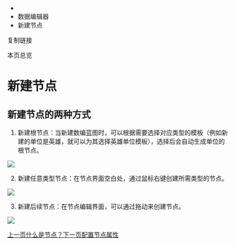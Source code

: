   * [](/)
  * 数据编辑器
  * 新建节点

复制链接

本页总览

# 新建节点

## 新建节点的两种方式[​](/Manual/DataEditor/新建节点#新建节点的两种方式 "新建节点的两种方式的直接链接")

  1. 新建根节点：当新建数编蓝图时，可以根据需要选择对应类型的模板（例如新建的单位是英雄，就可以为其选择英雄单位模板），选择后会自动生成单位的根节点。

![](/assets/images/属性表-2d0dcb2a75022ed89958581b756081db.png)

  2. 新建任意类型节点：在节点界面空白处，通过鼠标右键创建所需类型的节点。

![](/assets/images/节点2-44c98890099edaf41441d408d45dde6d.png)

  3. 新建后续节点：在节点编辑界面，可以通过拖动来创建节点。

![](/assets/images/创建后续节点-43e1e16df39c6869a94c5998befdd609.gif)

[上一页什么是节点？](/Manual/DataEditor/什么是节点？)[下一页配置节点属性](/Manual/DataEditor/配置节点属性)


